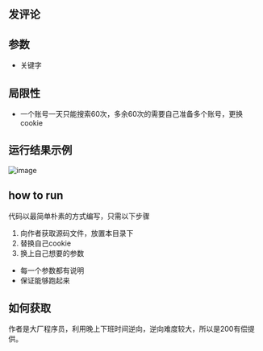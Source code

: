 ## 发评论

## 参数
- 关键字

## 局限性
- 一个账号一天只能搜索60次，多余60次的需要自己准备多个账号，更换cookie

## 运行结果示例
![image](https://github.com/wang-zhiyang/xhscrawl/assets/55040284/de8790f7-b335-4d1d-941e-cf68a3898000)

## how to run
代码以最简单朴素的方式编写，只需以下步骤
1. 向作者获取源码文件，放置本目录下
2. 替换自己cookie
3. 换上自己想要的参数

- 每一个参数都有说明
- 保证能够跑起来

## 如何获取
作者是大厂程序员，利用晚上下班时间逆向，逆向难度较大，所以是200有偿提供。
